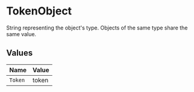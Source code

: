 # TokenObject

String representing the object's type. Objects of the same type share the same value.



## Values

| Name    | Value   |
| ------- | ------- |
| `Token` | token   |